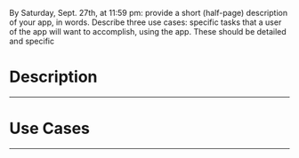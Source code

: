 By Saturday, Sept. 27th, at 11:59 pm: provide a short (half-page) description of
your app, in words. Describe three use cases: specific tasks that a user of the
app will want to accomplish, using the app. These should be detailed and
specific

# Description
---

# Use Cases
---
